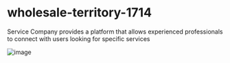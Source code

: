 # wholesale-territory-1714
Service Company provides a platform that allows experienced professionals to connect with users looking for specific services

![image](https://user-images.githubusercontent.com/112793743/226603742-a02eb018-4043-4a3e-a0c5-3813f70dd4ed.png)

